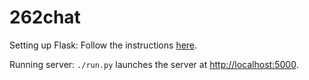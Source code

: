 # 262chat

Setting up Flask:
Follow the instructions [here](http://flask.pocoo.org/docs/0.10/installation/).

Running server: 
`./run.py` launches the server at <http://localhost:5000>.

